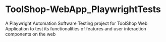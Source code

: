 # ToolShop-WebApp_PlaywrightTests
A Playwright Automation Software Testing project for ToolShop Web Application to test its functionalities of features and user interaction components on the web
